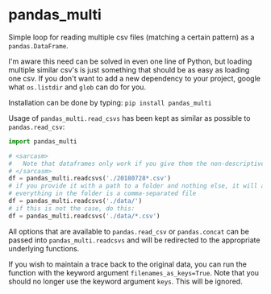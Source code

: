 # pandas_multi
Simple loop for reading multiple csv files (matching a certain pattern) as a 
``pandas.DataFrame``.

I'm aware this need can be solved in even one line of Python, but loading 
multiple similar csv's is just something that should be as easy as loading 
one csv. If you don't want to add a new dependency to your project, google 
what ``os.listdir`` and ``glob`` can do for you.

Installation can be done by typing:
``
pip install pandas_multi
``

Usage of ``pandas_multi.read_csvs`` has been kept as similar as possible to 
``pandas.read_csv``:

```python
import pandas_multi

# <sarcasm>
#   Note that dataframes only work if you give them the non-descriptive name df
# </sarcasm>
df = pandas_multi.readcsvs('./20180728*.csv')
# if you provide it with a path to a folder and nothing else, it will assume 
# everything in the folder is a comma-separated file
df = pandas_multi.readcsvs('./data/')
# if this is not the case, do this:
df = pandas_multi.readcsvs('./data/*.csv')
```

All options that are available to ``pandas.read_csv`` or ``pandas.concat`` 
can be passed into ``pandas_multi.readcsvs`` and will be redirected to the 
appropriate underlying functions.

If you wish to maintain a trace back to the original data, you can run the 
function with the keyword argument ``filenames_as_keys=True``. Note that you
should no longer use the keyword argument ``keys``. This will be ignored.
